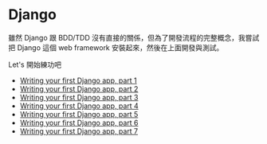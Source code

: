 # Django

雖然 Django 跟 BDD/TDD 沒有直接的關係，但為了開發流程的完整概念，我嘗試把 Django 這個 web framework 安裝起來，然後在上面開發與測試。

Let's 開始練功吧

- [Writing your first Django app, part 1](https://docs.djangoproject.com/en/1.9/intro/tutorial01/)
- [Writing your first Django app, part 2](https://docs.djangoproject.com/en/1.9/intro/tutorial02/)
- [Writing your first Django app, part 3](https://docs.djangoproject.com/en/1.9/intro/tutorial03/)
- [Writing your first Django app, part 4](https://docs.djangoproject.com/en/1.9/intro/tutorial04/)
- [Writing your first Django app, part 5](https://docs.djangoproject.com/en/1.9/intro/tutorial05/)
- [Writing your first Django app, part 6](https://docs.djangoproject.com/en/1.9/intro/tutorial06/)
- [Writing your first Django app, part 7](https://docs.djangoproject.com/en/1.9/intro/tutorial07/)
